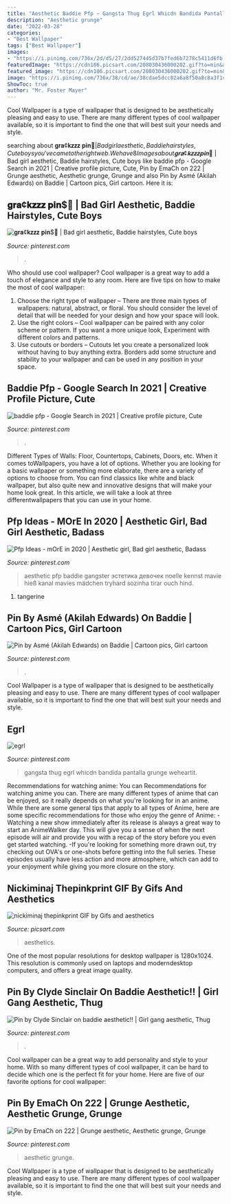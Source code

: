 ```yaml
---
title: "Aesthetic Baddie Pfp ~ Gangsta Thug Egrl Whicdn Bandida Pantalla Grunge Weheartit"
description: "Aesthetic grunge"
date: "2022-03-28"
categories:
- "Best Wallpaper"
tags: ["Best Wallpaper"]
images:
- "https://i.pinimg.com/736x/2d/d5/27/2dd527445d37b7fed6b7278c5411d6fb.jpg"
featuredImage: "https://cdn106.picsart.com/208030436000202.gif?to=min&amp;r=1024"
featured_image: "https://cdn106.picsart.com/208030436000202.gif?to=min&amp;r=1024"
image: "https://i.pinimg.com/736x/38/cd/ae/38cdae5dcc02a6a8f50a8c8a3f1caf5f.jpg"
ShowToc: true
author: "Mr. Foster Mayer"
---
```



Cool Wallpaper is a type of wallpaper that is designed to be aesthetically pleasing and easy to use. There are many different types of cool wallpaper available, so it is important to find the one that will best suit your needs and style.

	

		
searching about 𝐠𝐫𝐚¢𝐤𝐳𝐳𝐳 𝐩𝐢𝐧$🔌 | Bad girl aesthetic, Baddie hairstyles, Cute boys you've came to the right web. We have 8 Images about 𝐠𝐫𝐚¢𝐤𝐳𝐳𝐳 𝐩𝐢𝐧$🔌 | Bad girl aesthetic, Baddie hairstyles, Cute boys like baddie pfp - Google Search in 2021 | Creative profile picture, Cute, Pin by EmaCh on 222 | Grunge aesthetic, Aesthetic grunge, Grunge and also Pin by Asmé (Akilah Edwards) on Baddie | Cartoon pics, Girl cartoon. Here it is:
		
    
## 𝐠𝐫𝐚¢𝐤𝐳𝐳𝐳 𝐩𝐢𝐧$🔌 | Bad Girl Aesthetic, Baddie Hairstyles, Cute Boys

<img loading=lazy src="https://i.pinimg.com/736x/43/ed/70/43ed70994aff1069f0194918569e2e30.jpg" onerror="this.onerror=null;this.src='https://tse2.mm.bing.net/th?id=OIP.tsLidyvylzNk3jmMbSOlpAHaNZ&amp;pid=15.1';" alt="𝐠𝐫𝐚¢𝐤𝐳𝐳𝐳 𝐩𝐢𝐧$🔌 | Bad girl aesthetic, Baddie hairstyles, Cute boys">

_Source: pinterest.com_

>. 

	

Who should use cool wallpaper?
Cool wallpaper is a great way to add a touch of elegance and style to any room. Here are five tips on how to make the most of cool wallpaper: 
1) Choose the right type of wallpaper – There are three main types of wallpapers: natural, abstract, or floral. You should consider the level of detail that will be needed for your design and how your space will look. 
2) Use the right colors – Cool wallpaper can be paired with any color scheme or pattern. If you want a more unique look, Experiment with different colors and patterns. 
3) Use cutouts or borders – Cutouts let you create a personalized look without having to buy anything extra. Borders add some structure and stability to your wallpaper and can be used in any position in your space.

    
## Baddie Pfp - Google Search In 2021 | Creative Profile Picture, Cute

<img loading=lazy src="https://i.pinimg.com/736x/6d/57/b8/6d57b8b94e445e57aa6d7fdb2aded408.jpg" onerror="this.onerror=null;this.src='https://tse1.mm.bing.net/th?id=OIP.xb6zuZMQt67YjV77V76q2AHaHP&amp;pid=15.1';" alt="baddie pfp - Google Search in 2021 | Creative profile picture, Cute">

_Source: pinterest.com_

>. 

	

Different Types of Walls: Floor, Countertops, Cabinets, Doors, etc.
When it comes toWallpapers, you have a lot of options. Whether you are looking for a basic wallpaper or something more elaborate, there are a variety of options to choose from. You can find classics like white and black wallpaper, but also quite new and innovative designs that will make your home look great. In this article, we will take a look at three differentwallpapers that you can use in your home.

    
## Pfp Ideas - MOrE In 2020 | Aesthetic Girl, Bad Girl Aesthetic, Badass

<img loading=lazy src="https://i.pinimg.com/736x/4c/63/70/4c6370976da98e1fc95765187e67fe70.jpg" onerror="this.onerror=null;this.src='https://tse2.mm.bing.net/th?id=OIP.TT-cQ4sOg4tPhrCkHpddxQHaNJ&amp;pid=15.1';" alt="Pfp Ideas - mOrE in 2020 | Aesthetic girl, Bad girl aesthetic, Badass">

_Source: pinterest.com_

>aesthetic pfp baddie gangster эстетика девочек noelle kennst mavie hieß kanal mavies mädchen tryhard sozinha tirar ouch hind. 

	

1. tangerine 

    
## Pin By Asmé (Akilah Edwards) On Baddie | Cartoon Pics, Girl Cartoon

<img loading=lazy src="https://i.pinimg.com/736x/26/3c/f0/263cf0b079e9d45d5abdc3e1eeadcf30.jpg" onerror="this.onerror=null;this.src='https://tse1.mm.bing.net/th?id=OIP.vwLrUrXHjSo8Th6OsKswDQHaHY&amp;pid=15.1';" alt="Pin by Asmé (Akilah Edwards) on Baddie | Cartoon pics, Girl cartoon">

_Source: pinterest.com_

>. 

	

Cool Wallpaper is a type of wallpaper that is designed to be aesthetically pleasing and easy to use. There are many different types of cool wallpaper available, so it is important to find the one that will best suit your needs and style.

    
## Egrl

<img loading=lazy src="https://i.pinimg.com/736x/dd/99/28/dd9928d37e55018d03862cc7837f40d3.jpg" onerror="this.onerror=null;this.src='https://tse4.mm.bing.net/th?id=OIP.Aofkyx5mmhVEpQKlu76RDAHaHK&amp;pid=15.1';" alt="egrl">

_Source: pinterest.com_

>gangsta thug egrl whicdn bandida pantalla grunge weheartit. 

	

Recommendations for watching anime: You can
Recommendations for watching anime you can. There are many different types of anime that can be enjoyed, so it really depends on what you're looking for in an anime. While there are some general tips that apply to all types of Anime, here are some specific recommendations for those who enjoy the genre of Anime: 
-Watching a new show immediately after its release is always a great way to start an AnimeWalker day. This will give you a sense of when the next episode will air and provide you with a recap of the story before you even get started watching. 
-If you're looking for something more drawn out, try checking out OVA's or one-shots before getting into the full series. These episodes usually have less action and more atmosphere, which can add to your enjoyment while giving you more closure on the story.

    
## Nickiminaj Thepinkprint GIF By Gifs And Aesthetics

<img loading=lazy src="https://cdn106.picsart.com/208030436000202.gif?to=min&amp;r=1024" onerror="this.onerror=null;this.src='https://tse1.mm.bing.net/th?id=OIP.ILUK5chW2jeMalj5V_FMhAHaDY&amp;pid=15.1';" alt="nickiminaj thepinkprint GIF by Gifs and aesthetics">

_Source: picsart.com_

>aesthetics. 

	

One of the most popular resolutions for desktop wallpaper is 1280x1024. This resolution is commonly used on laptops and moderndesktop computers, and offers a great image quality.

    
## Pin By Clyde Sinclair On Baddie Aesthetic‼️ | Girl Gang Aesthetic, Thug

<img loading=lazy src="https://i.pinimg.com/736x/2d/d5/27/2dd527445d37b7fed6b7278c5411d6fb.jpg" onerror="this.onerror=null;this.src='https://tse2.mm.bing.net/th?id=OIP.Zc1yvzmMoaoChINMHjbWbwHaJ6&amp;pid=15.1';" alt="Pin by Clyde Sinclair on baddie aesthetic‼️ | Girl gang aesthetic, Thug">

_Source: pinterest.com_

>. 

	

Cool wallpaper can be a great way to add personality and style to your home. With so many different types of cool wallpaper, it can be hard to decide which one is the perfect fit for your home. Here are five of our favorite options for cool wallpaper: 

    
## Pin By EmaCh On 222 | Grunge Aesthetic, Aesthetic Grunge, Grunge

<img loading=lazy src="https://i.pinimg.com/736x/38/cd/ae/38cdae5dcc02a6a8f50a8c8a3f1caf5f.jpg" onerror="this.onerror=null;this.src='https://tse1.mm.bing.net/th?id=OIP.k-d0E8r_fq7lgcX6Ry9SPAHaHa&amp;pid=15.1';" alt="Pin by EmaCh on 222 | Grunge aesthetic, Aesthetic grunge, Grunge">

_Source: pinterest.com_

>aesthetic grunge. 

	

Cool Wallpaper is a type of wallpaper that is designed to be aesthetically pleasing and easy to use. There are many different types of cool wallpaper available, so it is important to find the one that will best suit your needs and style.

